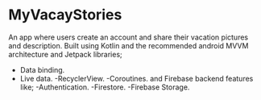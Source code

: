# MyVacayStories
An app where users create an account and share their vacation pictures and description.
Built using Kotlin and the recommended android MVVM architecture and Jetpack libraries;
- Data binding.
- Live data.
-RecyclerView.
-Coroutines.
and Firebase backend features like;
-Authentication.
-Firestore.
-Firebase Storage.
